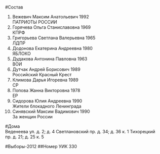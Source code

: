 #Состав
1. Вежевич Максим Анатольевич 1992   
    ПАТРИОТЫ РОССИИ
2. Горячева Ольга Станиславовна 1969   
    КПРФ
3. Григорьева Светлана Валерьевна 1965   
    ЛДПР
4. Додонова Екатерина Андреевна 1980   
    ЯБЛОКО
5. Дудакова Антонина Павловна 1963   
    ВОИ
6. Дутчак Андрей Борисович 1989   
    Российский Красный Крест
7. Климова Дарья Игоревна 1989   
    СР
8. Попова Жанна Викторовна 1978   
    ЕР
9. Сидорова Юлия Андреевна 1990   
    Жители блокадного Ленинграда
10. Синявский Максим Вадимович 1990   
    За женщин России

#Дома  
Веденеева ул. д. 2; д. 4 Светлановский пр. д. 34; д. 36 к. 1 Тихорецкий пр. д. 21; д. 25 к. 5

#Выборы-2012
##Номер УИК
330
